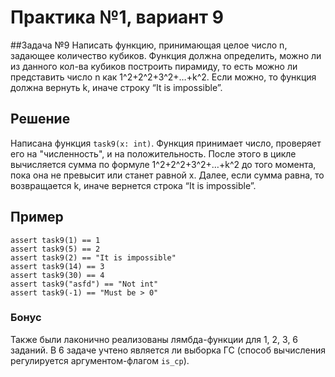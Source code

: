 # Практика №1, вариант 9
##Задача №9
Написать функцию, принимающая целое число n, задающее количество кубиков. Функция должна определить, можно ли из данного
кол-ва кубиков построить пирамиду, то есть можно ли представить число n как 1^2+2^2+3^2+…+k^2. Если можно, то функция 
должна вернуть k, иначе строку “It is impossible”.

## Решение
Написана функция `task9(x: int)`. Функция принимает число, проверяет его на "численность", и на положительность. После
этого в цикле вычисляется сумма по формуле 1^2+2^2+3^2+…+k^2 до того момента, пока она не превысит или станет равной x.
Далее, если сумма равна, то возвращается k, иначе вернется строка “It is impossible”.

## Пример
    assert task9(1) == 1
    assert task9(5) == 2
    assert task9(2) == "It is impossible"
    assert task9(14) == 3
    assert task9(30) == 4
    assert task9("asfd") == "Not int"
    assert task9(-1) == "Must be > 0"

### Бонус
Также были лаконично реализованы лямбда-функции для 1, 2, 3, 6 заданий. В 6 задаче учтено является ли выборка ГС (способ
вычисления регулируется аргументом-флагом `is_cp`).